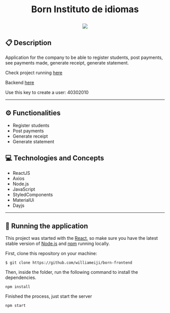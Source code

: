# <p align = "center"> Born Instituto de idiomas </p>

<div align="center">
<img src="https://user-images.githubusercontent.com/86417618/194712684-bba00400-7612-4e5b-8b74-084c31846583.gif">
</div>

## :clipboard: Description

Application for the company to be able to register students, post payments, see payments made, generate receipt, generate statement.

Check project running [here](https://born-frontend.vercel.app)

Backend [here](https://github.com/williameiji/born-backend) 

Use this key to create a user: 40302010

---

## :gear: Functionalities

- Register students
- Post payments
- Generate receipt
- Generate statement

## :computer: Technologies and Concepts

- ReactJS
- Axios
- Node.js
- JavaScript
- StyledComponents
- MaterialUi
- Dayjs

---

## 🏁 Running the application

This project was started with the [React](reactjs.org), so make sure you have the latest stable version of [Node.js](https://nodejs.org/en/download/) and [npm](https://www.npmjs.com/) running locally.

First, clone this repository on your machine:

```
$ git clone https://github.com/williameiji/born-frontend
```

Then, inside the folder, run the following command to install the dependencies.

```
npm install
```

Finished the process, just start the server

```
npm start
```
